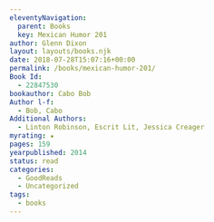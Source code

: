 ```yaml
---
eleventyNavigation:
  parent: Books
  key: Mexican Humor 201
author: Glenn Dixon
layout: layouts/books.njk
date: 2018-07-28T15:07:16+00:00
permalink: /books/mexican-humor-201/
Book Id:
  - 22847530
bookauthor: Cabo Bob
Author l-f:
  - Bob, Cabo
Additional Authors:
  - Linton Robinson, Escrit Lit, Jessica Creager
myrating: ★
pages: 159
yearpublished: 2014
status: read
categories:
  - GoodReads
  - Uncategorized
tags:
  - books
---
```

